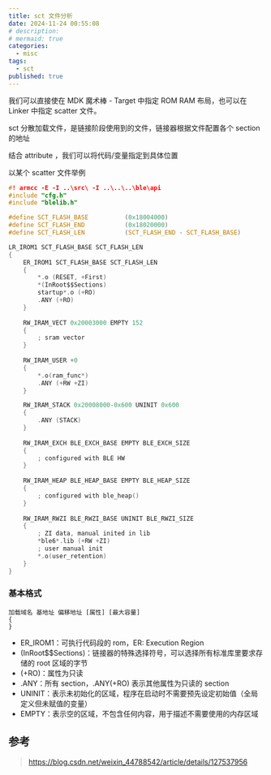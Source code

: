 ```yaml
---
title: sct 文件分析
date: 2024-11-24 00:55:08
# description: 
# mermaid: true
categories:
  - misc
tags:
  - sct
published: true
---
```


我们可以直接使在 MDK 魔术棒 - Target 中指定 ROM RAM 布局，也可以在 Linker 中指定 scatter 文件。

sct 分散加载文件，是链接阶段使用到的文件，链接器根据文件配置各个 section 的地址

结合 attribute ，我们可以将代码/变量指定到具体位置

以某个 scatter 文件举例

```c
#! armcc -E -I ..\src\ -I ..\..\..\ble\api
#include "cfg.h"
#include "blelib.h"

#define SCT_FLASH_BASE          (0x18004000)
#define SCT_FLASH_END           (0x18020000)
#define SCT_FLASH_LEN           (SCT_FLASH_END - SCT_FLASH_BASE)

LR_IROM1 SCT_FLASH_BASE SCT_FLASH_LEN
{
    ER_IROM1 SCT_FLASH_BASE SCT_FLASH_LEN
    {
        *.o (RESET, +First)
        *(InRoot$$Sections)
        startup*.o (+RO)
        .ANY (+RO)
    }
    
    RW_IRAM_VECT 0x20003000 EMPTY 152
    {
        ; sram vector
    }
    
    RW_IRAM_USER +0
    {
        *.o(ram_func*)
        .ANY (+RW +ZI)
    }

    RW_IRAM_STACK 0x20008000-0x600 UNINIT 0x600
    {
        .ANY (STACK)
    }
    
    RW_IRAM_EXCH BLE_EXCH_BASE EMPTY BLE_EXCH_SIZE
    {
        ; configured with BLE HW
    }
    
    RW_IRAM_HEAP BLE_HEAP_BASE EMPTY BLE_HEAP_SIZE
    {
        ; configured with ble_heap()
    }
    
    RW_IRAM_RWZI BLE_RWZI_BASE UNINIT BLE_RWZI_SIZE
    {
        ; ZI data, manual inited in lib
        *ble6*.lib (+RW +ZI)
        ; user manual init
        *.o(user_retention)
    }
}
```

### 基本格式
```
加载域名 基地址 偏移地址 [属性] [最大容量]
{
}
```

* ER_IROM1：可执行代码段的 rom，ER: Execution Region
* (InRoot$$Sections)：链接器的特殊选择符号，可以选择所有标准库里要求存储的 root 区域的字节
* (+RO)：属性为只读
* .ANY：所有 section，.ANY(+RO) 表示其他属性为只读的 section
* UNINIT：表示未初始化的区域，程序在启动时不需要预先设定初始值（全局定义但未赋值的变量）
* EMPTY：表示空的区域，不包含任何内容，用于描述不需要使用的内存区域

## 参考
> https://blog.csdn.net/weixin_44788542/article/details/127537956